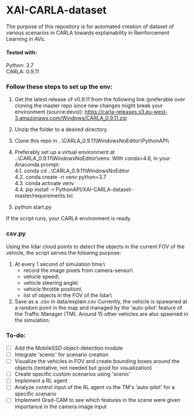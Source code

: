 # XAI-CARLA-dataset
The purpose of this repository is for automated creation of dataset of various scenarios in CARLA towards explainability in Reinforcement Learning in AVs.

#### Tested with:<br>
Python: 3.7<br>
CARLA: 0.9.11

### Follow these steps to set up the env:
1. Get the latest release of v0.9.11 from the following link (preferable over cloning the master repo since new changes might break your environment (source:devs)): 
https://carla-releases.s3.eu-west-3.amazonaws.com/Windows/CARLA_0.9.11.zip

2. Unzip the folder to a desired directory.

3. Clone this repo in ..\CARLA_0.9.11\WindowsNoEditor\PythonAPI\

4. Preferably set up a virtual environment at ..\CARLA_0.9.11\WindowsNoEditor\venv. With conda>4.6, in your Anaconda prompt:<br>
   4.1. conda cd ..\CARLA_0.9.11\WindowsNoEditor\
   4.2. conda create -n venv python=3.7<br>
   4.3. conda activate venv<br>
   4.4. pip install -r PythonAPI/XAI-CARLA-dataset-master/requirements.txt<br>
 
5. python start.py

If the script runs, your CARLA environment is ready. 

### csv.py
Using the lidar cloud points to detect the objects in the current FOV of the vehicle, the script serves the folowing purpose:
   1. At every 1 second of simulation time:\  
         - record the image pixels from camera-sensor\
         - vehicle speed\
         - vehicle steering angle\
         - vehicle throttle position\
         - list of objects in the FOV of the lidar\
   2. Save as a .csv in data/explain.csv
Currently, the vehicle is spawaned at a random point in the map and managed by the 'auto-pilot' feature of the Traffic Manager (TM). Around 15 other vehicles are also spawned in 
the simulation.

### To-do:
- [ ] Add the MobileSSD object-detection module
- [ ] Integrate 'scenic' for scenario creation
- [ ] Visualize the vehicles in FOV and create bounding boxes around the objects (tentative, not needed but good for visualization)
- [ ] Create specific custom scenarios using 'scenic'
- [ ] Implement a RL agent
- [ ] Analyze control input of the RL agent vs the TM's 'auto-pilot' for a specific scenario
- [ ] Implement Grad-CAM to see which features in the scene were given importance in the camera image input
